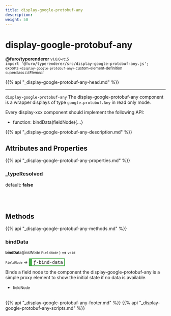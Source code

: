 ```yaml
---
title: display-google-protobuf-any
description: 
weight: 50
---
```


# display-google-protobuf-any
**@furo/typerenderer** <small>v1.0.0-rc.5</small>
<br>`import '@furo/typerenderer/src/display-google-protobuf-any.js';`<small>
<br>exports `<display-google-protobuf-any>` custom-element-definition
<br>superclass *LitElement*</small>

{{% api "_display-google-protobuf-any-head.md" %}}

****

`display-google-protobuf-any`
The display-google-protobuf-any component is a wrapper displays of type `google.protobuf.Any` in read only mode.

Every display-xxx component should implement the following API:
- function: bindData(fieldNode){...}

{{% api "_display-google-protobuf-any-description.md" %}}


## Attributes and Properties
{{% api "_display-google-protobuf-any-properties.md" %}}







### **_typeResolved**
default: **false**</small>


<br><br>

## Methods
{{% api "_display-google-protobuf-any-methods.md" %}}


### **bindData**
<small>**bindData**(*fieldNode* `FieldNode` ) ⟹ `void`</small>

<small>`FieldNode` </small> →
<span  style="border-width:2px 2px 2px 10px; border-style: solid;border-color:  rgb(76, 175, 80);font-family:monospace; padding:2px 4px;">ƒ-bind-data</span>

Binds a field node to the component
the display-google-protobuf-any is a simple proxy element to show
the initial state if no data is available.

- <small>fieldNode </small>
<br><br>








{{% api "_display-google-protobuf-any-footer.md" %}}
{{% api "_display-google-protobuf-any-scripts.md" %}}

